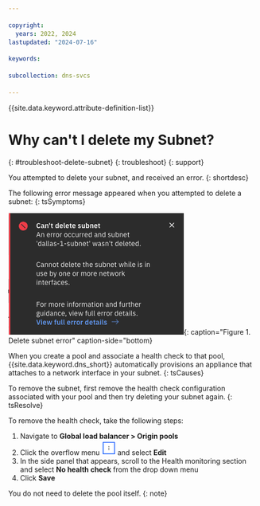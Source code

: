 ```yaml
---

copyright:
  years: 2022, 2024
lastupdated: "2024-07-16"

keywords:

subcollection: dns-svcs

---
```


{{site.data.keyword.attribute-definition-list}}

# Why can't I delete my Subnet?
{: #troubleshoot-delete-subnet}
{: troubleshoot}
{: support}

You attempted to delete your subnet, and received an error.
{: shortdesc}

The following error message appeared when you attempted to delete a subnet:
{: tsSymptoms}

![Delete subnet error](/images/delete-subnet-error.png "Delete subnet error"){: caption="Figure 1. Delete subnet error" caption-side="bottom}

When you create a pool and associate a health check to that pool, {{site.data.keyword.dns_short}} automatically provisions an appliance that attaches to a network interface in your subnet.
{: tsCauses}

To remove the subnet, first remove the health check configuration associated with your pool and then try deleting your subnet again.
{: tsResolve}

To remove the health check, take the following steps:

1. Navigate to **Global load balancer > Origin pools**
1. Click the overflow menu ![overflow menu](/images/overflow-icon.png "overflow menu icon") and select **Edit**
1. In the side panel that appears, scroll to the Health monitoring section and select **No health check** from the drop down menu
1. Click **Save**

You do not need to delete the pool itself.
{: note}
